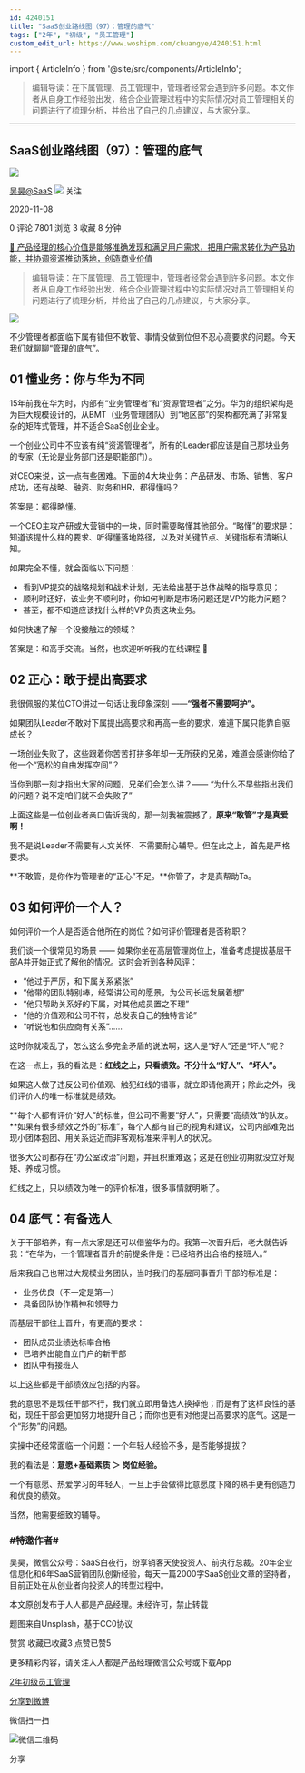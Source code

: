 ```yaml
---
id: 4240151
title: "SaaS创业路线图（97）：管理的底气"
tags: ["2年", "初级", "员工管理"]
custom_edit_url: https://www.woshipm.com/chuangye/4240151.html
---
```

import { ArticleInfo } from '@site/src/components/ArticleInfo';

<ArticleInfo
    author="吴昊@SaaS"
    authorLink="https://www.woshipm.com/u/738490"
    published="2020-11-08"
    views={7801}
    comments={0}
    collects={3}
/>

> 编辑导读：在下属管理、员工管理中，管理者经常会遇到许多问题。本文作者从自身工作经验出发，结合企业管理过程中的实际情况对员工管理相关的问题进行了梳理分析，并给出了自己的几点建议，与大家分享。

---

## SaaS创业路线图（97）：管理的底气

[![](https://image.woshipm.com/wp-files/2018/08/02vefpnv98YNz5XVeK2L.jpg!/both/72x72)](https://www.woshipm.com/u/738490)

[吴昊@SaaS](https://www.woshipm.com/u/738490) ![](https://static.woshipm.com/tag/1123_1@2x.png) 关注

2020-11-08

0 评论 7801 浏览 3 收藏 8 分钟

[🔗 产品经理的核心价值是能够准确发现和满足用户需求，把用户需求转化为产品功能，并协调资源推动落地，创造商业价值](https://ke.qidianla.com/courses/90pm)

> 编辑导读：在下属管理、员工管理中，管理者经常会遇到许多问题。本文作者从自身工作经验出发，结合企业管理过程中的实际情况对员工管理相关的问题进行了梳理分析，并给出了自己的几点建议，与大家分享。

![](https://image.woshipm.com/wp-files/2020/10/5dlc1wkezTCDbUokEWZc.jpg)

不少管理者都面临下属有错但不敢管、事情没做到位但不忍心高要求的问题。今天我们就聊聊“管理的底气”。

## 01 懂业务：你与华为不同

15年前我在华为时，内部有“业务管理者”和“资源管理者”之分。华为的组织架构是为巨大规模设计的，从BMT（业务管理团队）到“地区部”的架构都充满了非常复杂的矩阵式管理，并不适合SaaS创业企业。

一个创业公司中不应该有纯“资源管理者”，所有的Leader都应该是自己那块业务的专家（无论是业务部门还是职能部门）。

对CEO来说，这一点有些困难。下面的4大块业务：产品研发、市场、销售、客户成功，还有战略、融资、财务和HR，都得懂吗？

答案是：都得略懂。

一个CEO主攻产研或大营销中的一块，同时需要略懂其他部分。“略懂”的要求是：知道该提什么样的要求、听得懂落地路径，以及对关键节点、关键指标有清晰认知。

如果完全不懂，就会面临以下问题：

*   看到VP提交的战略规划和战术计划，无法给出基于总体战略的指导意见；
*   顺利时还好，该业务不顺利时，你如何判断是市场问题还是VP的能力问题？
*   甚至，都不知道应该找什么样的VP负责这块业务。

如何快速了解一个没接触过的领域？

答案是：和高手交流。当然，也欢迎听听我的在线课程 🙂

## 02 正心：敢于提出高要求

我很佩服的某位CTO讲过一句话让我印象深刻 ——**“强者不需要呵护”。**

如果团队Leader不敢对下属提出高要求和再高一些的要求，难道下属只能靠自驱成长？

一场创业失败了，这些跟着你苦苦打拼多年却一无所获的兄弟，难道会感谢你给了他一个“宽松的自由发挥空间”？

当你到那一刻才指出大家的问题，兄弟们会怎么讲？—— “为什么不早些指出我们的问题？说不定咱们就不会失败了”

上面这些是一位创业者亲口告诉我的，那一刻我被震撼了，**原来“敢管”才是真爱啊！**

我不是说Leader不需要有人文关怀、不需要耐心辅导。但在此之上，首先是严格要求。

**不敢管，是你作为管理者的“正心”不足。**你管了，才是真帮助Ta。

## 03 如何评价一个人？

如何评价一个人是否适合他所在的岗位？如何评价管理者是否称职？

我们谈一个很常见的场景 —— 如果你坐在高层管理岗位上，准备考虑提拔基层干部A并开始正式了解他的情况。这时会听到各种风评：

*   “他过于严厉，和下属关系紧张”
*   “他带的团队特别棒，经常讲公司的愿景，为公司长远发展着想”
*   “他只帮助关系好的下属，对其他成员置之不理”
*   “他的价值观和公司不符，总发表自己的独特言论”
*   “听说他和供应商有关系”……

这时你就凌乱了，怎么这么多完全矛盾的说法啊，这人是“好人”还是“坏人”呢？

在这一点上，我的看法是：**红线之上，只看绩效。不分什么“好人”、“坏人”。**

如果这人做了违反公司价值观、触犯红线的错事，就立即请他离开；除此之外，我们评价人的唯一标准就是绩效。

**每个人都有评价“好人”的标准，但公司不需要“好人”，只需要“高绩效”的队友。**如果有很多绩效之外的“标准”，每个人都有自己的视角和建议，公司内部难免出现小团体抱团、用关系远近而非客观标准来评判人的状况。

很多大公司都存在“办公室政治”问题，并且积重难返；这是在创业初期就没立好规矩、养成习惯。

红线之上，只以绩效为唯一的评价标准，很多事情就明晰了。

## 04 底气：有备选人

关于干部培养，有一点大家是还可以借鉴华为的。我第一次晋升后，老大就告诉我：“在华为，一个管理者晋升的前提条件是：已经培养出合格的接班人。”

后来我自己也带过大规模业务团队，当时我们的基层同事晋升干部的标准是：

*   业务优良（不一定是第一）
*   具备团队协作精神和领导力

而基层干部往上晋升，有更高的要求：

*   团队成员业绩达标率合格
*   已培养出能自立门户的新干部
*   团队中有接班人

以上这些都是干部绩效应包括的内容。

我的意思不是现任干部不行，我们就立即用备选人换掉他；而是有了这样良性的基础，现任干部会更加努力地提升自己；而你也更有对他提出高要求的底气。这是一个“形势”的问题。

实操中还经常面临一个问题：一个年轻人经验不多，是否能够提拔？

我的看法是：**意愿+基础素质 ＞ 岗位经验。**

一个有意愿、热爱学习的年轻人，一旦上手会做得比意愿度下降的熟手更有创造力和优良的绩效。

当然，他需要细致的辅导。

### #特邀作者#

吴昊，微信公众号：SaaS白夜行，纷享销客天使投资人、前执行总裁。20年企业信息化和6年SaaS营销团队创新经验，每天一篇2000字SaaS创业文章的坚持者，目前正处在从创业者向投资人的转型过程中。

本文原创发布于人人都是产品经理。未经许可，禁止转载

题图来自Unsplash，基于CC0协议

赞赏 收藏已收藏3 点赞已赞5

更多精彩内容，请关注人人都是产品经理微信公众号或下载App

[2年](https://www.woshipm.com/tag/2%e5%b9%b4)[初级](https://www.woshipm.com/tag/%e5%88%9d%e7%ba%a7)[员工管理](https://www.woshipm.com/tag/%e5%91%98%e5%b7%a5%e7%ae%a1%e7%90%86)

[分享到微博](https://service.weibo.com/share/share.php?appkey=2775287854&title=SaaS创业路线图（97）：管理的底气&url=https://www.woshipm.com/chuangye/4240151.html&pic=https://image.woshipm.com/wp-files/2020/10/5dlc1wkezTCDbUokEWZc.jpg)

微信扫一扫

![微信二维码](https://api.pwmqr.com/qrcode/create/?url=https://www.woshipm.com/chuangye/4240151.html)

分享